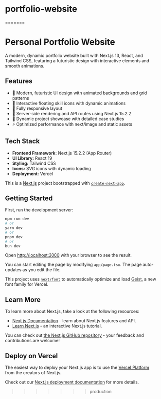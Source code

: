 
# portfolio-website
=======
# Personal Portfolio Website

A modern, dynamic portfolio website built with Next.js 13, React, and Tailwind CSS, featuring a futuristic design with interactive elements and smooth animations.

## Features

- 🎨 Modern, futuristic UI design with animated backgrounds and grid patterns
- 💫 Interactive floating skill icons with dynamic animations
- 📱 Fully responsive layout
- 🚀 Server-side rendering and API routes using Next.js 15.2.2
- 📂 Dynamic project showcase with detailed case studies
- ⚡ Optimized performance with next/image and static assets

## Tech Stack

- **Frontend Framework:** Next.js 15.2.2 (App Router)
- **UI Library:** React 19
- **Styling:** Tailwind CSS
- **Icons:** SVG icons with dynamic loading
- **Deployment:** Vercel


This is a [Next.js](https://nextjs.org) project bootstrapped with [`create-next-app`](https://nextjs.org/docs/app/api-reference/cli/create-next-app).

## Getting Started

First, run the development server:

```bash
npm run dev
# or
yarn dev
# or
pnpm dev
# or
bun dev
```

Open [http://localhost:3000](http://localhost:3000) with your browser to see the result.

You can start editing the page by modifying `app/page.tsx`. The page auto-updates as you edit the file.

This project uses [`next/font`](https://nextjs.org/docs/app/building-your-application/optimizing/fonts) to automatically optimize and load [Geist](https://vercel.com/font), a new font family for Vercel.

## Learn More

To learn more about Next.js, take a look at the following resources:

- [Next.js Documentation](https://nextjs.org/docs) - learn about Next.js features and API.
- [Learn Next.js](https://nextjs.org/learn) - an interactive Next.js tutorial.

You can check out [the Next.js GitHub repository](https://github.com/vercel/next.js) - your feedback and contributions are welcome!

## Deploy on Vercel

The easiest way to deploy your Next.js app is to use the [Vercel Platform](https://vercel.com/new?utm_medium=default-template&filter=next.js&utm_source=create-next-app&utm_campaign=create-next-app-readme) from the creators of Next.js.

Check out our [Next.js deployment documentation](https://nextjs.org/docs/app/building-your-application/deploying) for more details.
>>>>>>> production
